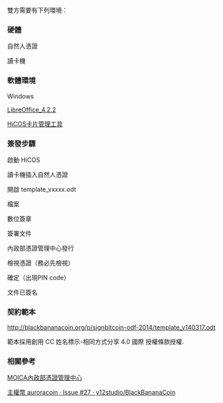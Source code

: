 ﻿雙方需要有下列環境：

### 硬體

自然人憑證

讀卡機

### 軟體環境

Windows

[LibreOffice_4.2.2](http://download.documentfoundation.org/libreoffice/stable/4.2.2/win/x86/LibreOffice_4.2.2_Win_x86.msi)

[HiCOS卡片管理工具](http://moica.nat.gov.tw/download_1.html)

### 簽發步驟

啟動 HiCOS

讀卡機插入自然人憑證

開啟 template_vxxxx.odt 

檔案

數位簽章

簽署文件

內政部憑證管理中心發行

檢視憑證（務必先檢視）

確定（出現PIN code）

文件已簽名

### 契約範本

http://blackbananacoin.org/p/signbitcoin-odf-2014/template_v140317.odt

範本採用創用 CC 姓名標示-相同方式分享 4.0 國際 授權條款授權.

### 相關參考

[MOICA內政部憑證管理中心](http://moica.nat.gov.tw/)

[主權幣 auroracoin · Issue #27 · y12studio/BlackBananaCoin](https://github.com/y12studio/BlackBananaCoin/issues/27)
